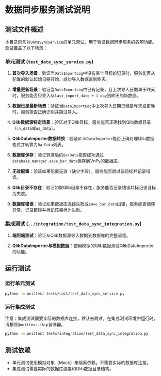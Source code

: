 # 数据同步服务测试说明

## 测试文件概述

本目录包含对`DataSyncService`的单元测试，用于验证数据同步服务的各项功能。测试覆盖了以下场景：

### 单元测试 (`test_data_sync_service.py`)

1. **首次导入场景**：验证当`DataImportLog`中没有某个目标的记录时，服务能否从配置的默认起始日期开始，成功导入数据直到昨天。

2. **增量更新场景**：验证当`DataImportLog`中已有记录，且上次导入日期早于昨天时，服务能否只导入从`last_import_date + 1 day`到昨天的新数据。

3. **数据已是最新场景**：验证当`DataImportLog`中上次导入日期已经是昨天或更晚时，服务能否正确识别并跳过导入。

4. **Qlib数据源特定场景**：验证对于Qlib目标，服务能否正确找到Qlib数据目录（`cn_data`或`us_data`）。

5. **QlibDataImporter数据转换**：验证`QlibDataImporter`能否正确处理Qlib数据格式并转换为`BarData`列表。

6. **数据库保存**：验证转换后的`BarData`能否成功通过`database_manager.save_bar_data`保存到VnPy的数据库。

7. **无效配置**：验证如果配置无效（缺少字段），服务能否跳过该目标并记录错误。

8. **Qlib目录不存在**：验证如果Qlib目录不存在，服务能否记录错误并标记该目标为失败。

9. **数据库错误**：验证如果数据库连接失败或`save_bar_data`出错，服务能否捕获异常、记录错误并标记该目标为失败。

### 集成测试 (`../integration/test_data_sync_integration.py`)

1. **端到端测试**：验证从Qlib数据源导入数据到数据库的完整流程。

2. **QlibDataImporter与模拟数据**：使用模拟的Qlib数据测试QlibDataImporter的功能。

## 运行测试

### 运行单元测试

```bash
python -m unittest tests/unit/test_data_sync_service.py
```

### 运行集成测试

注意：集成测试需要实际的数据库连接，默认被跳过。在集成测试环境中运行时，请移除`@unittest.skip`装饰器。

```bash
python -m unittest tests/integration/test_data_sync_integration.py
```

## 测试依赖

- 单元测试使用模拟对象（Mock）来隔离依赖，不需要实际的数据库连接。
- 集成测试需要实际的数据库连接和Qlib数据目录结构。